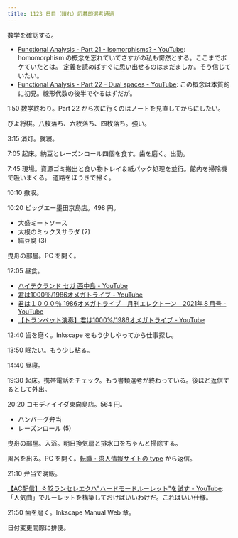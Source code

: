```yaml
---
title: 1123 日目（晴れ）応募即選考通過
---
```


数学を確認する。

* [Functional Analysis - Part 21 - Isomorphisms? - YouTube](https://www.youtube.com/watch?v=GLgww8x7poE&list=PLBh2i93oe2qsGKDOsuVVw-OCAfprrnGfr&index=21):
  homomorphism の概念を忘れていてさすがの私も愕然とする。ここまでボケていたとは。
  定義を読めばすぐに思い出せるのはまだましか。そう信じていたい。
* [Functional Analysis - Part 22 - Dual spaces - YouTube](https://www.youtube.com/watch?v=VZ72TbNrkxE&list=PLBh2i93oe2qsGKDOsuVVw-OCAfprrnGfr&index=22):
  この概念は本質的に初見。線形代数の後半でやるはずだが。

1:50 数学終わり。Part 22 から次に行くのはノートを見直してからにしたい。

ぴよ将棋。八枚落ち、六枚落ち、四枚落ち。強い。

3:15 消灯。就寝。

7:05 起床。納豆とレーズンロール四個を食す。歯を磨く。出勤。

7:45 現場。資源ゴミ搬出と食い物トレイ＆紙パック処理を並行。館内を掃除機で吸いまくる。
道路をほうきで掃く。

10:10 撤収。

10:20 ビッグエー墨田京島店。498 円。

* 大盛ミートソース
* 大根のミックスサラダ (2)
* 絹豆腐 (3)

曳舟の部屋。PC を開く。

12:05 昼食。

* [ハイテクランド セガ 西中島 - YouTube](https://www.youtube.com/watch?v=lxluqA34pFA)
* [君は1000％/1986オメガトライブ - YouTube](https://www.youtube.com/watch?v=0Kt88_440es)
* [君は１０００％ 1986オメガトライブ　月刊エレクトーン　2021年８月号 - YouTube](https://www.youtube.com/watch?v=SMytZlR_xSE)
* [【トランペット演奏】君は1000%/1986オメガトライブ - YouTube](https://www.youtube.com/watch?v=C_8The9SFvA)

12:40 歯を磨く。Inkscape をもう少しやってから仕事探し。

13:50 眠たい。もう少し粘る。

14:40 昼寝。

19:30 起床。携帯電話をチェック。もう書類選考が終わっている。後ほど返信するとして外出。

20:20 コモディイイダ東向島店。564 円。

* ハンバーグ弁当
* レーズンロール (5)

曳舟の部屋。入浴。明日換気扇と排水口をちゃんと掃除する。

風呂を出る。PC を開く。[転職・求人情報サイトの type](https://type.jp/) から返信。

21:10 弁当で晩飯。

[【AC配信】☆12ランセレエクハ"ハードモードルーレット"を試す - YouTube](https://www.youtube.com/watch?v=6S1uX4m8oe8):
「人気曲」でルーレットを構築しておけばいいわけだ。これはいい仕様。

21:50 歯を磨く。Inkscape Manual Web 章。

日付変更間際に排便。
